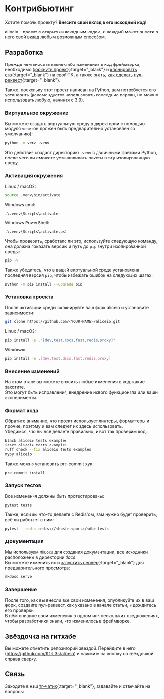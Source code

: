 # Контрибьютинг

Хотите помочь проекту? **Внесите свой вклад в его исходный код!**

aliceio - проект с открытым исходным кодом, и каждый может внести в него свой вклад любым возможным способом.

## Разработка

Прежде чем вносить какие-либо изменения в код фреймворка,
необходимо [форкнуть проект](https://docs.github.com/ru/pull-requests/collaborating-with-pull-requests/working-with-forks/fork-a-repo){:target="_blank"}
и [клонировать его](https://docs.github.com/ru/repositories/creating-and-managing-repositories/cloning-a-repository){:target="_blank"} на свой ПК,
а также знать, [как сделать пул-реквест](https://docs.github.com/ru/pull-requests/collaborating-with-pull-requests/proposing-changes-to-your-work-with-pull-requests/creating-a-pull-request){:target="_blank"}.

Также, поскольку этот проект написан на Python, вам потребуется его установить (рекомендуется использовать последние версии, но можно использовать любую, начиная с 3.9).

### Виртуальное окружение

Вы можете создать виртуальную среду в директории с помощью модуля `venv` (он должен быть предварительно установлен по умолчанию):

```bash
python -m venv .venv
```

Это действие создаст директорию `.venv` с двоичными файлами Python, после чего вы сможете устанавливать пакеты в эту изолированную среду.


### Активация окружения

Linux / macOS:
```bash
source .venv/bin/activate
```

Windows cmd:
```shell
.\.venv\Scripts\activate
```

Windows PowerShell:
```shell
.\.venv\Scripts\activate.ps1
```

Чтобы проверить, сработало ли это, используйте следующую команду, она должна показать версию и путь до `pip` внутри изолированной среды:
```bash
pip -V
```

Также убедитесь, что в вашей виртуальной среде установлена последняя версия `pip`, чтобы избежать ошибок на следующих шагах:
```bash
python -m pip install --upgrade pip
```

### Установка проекта

После активации среды склонируйте ваш форк aliceio и установите зависимости:
```bash
git clone https://github.com/<YOUR-NAME>/aliceio.git
```

Linux / macOS:
```bash
pip install -e ."[dev,test,docs,fast,redis,proxy]"
```

Windows:
```bash
pip install -e .[dev,test,docs,fast,redis,proxy]
```

### Внесение изменений

На этом этапе вы можете вносить любые изменения в код, какие захотите. \
Это могут быть исправления, внедрение нового функционала или ваши эксперименты.

### Формат кода

Обратите внимание, что проект использует линтеры, форматтеры и прочие, поэтому и вам следует их здесь использовать. \
Убедимся, что вы всё делаете правильно, и вот так проверим код:
```bash
black aliceio tests examples
isort aliceio tests examples
ruff check --fix aliceio tests examples
mypy aliceio
```

Также можно установить pre-commit хук:
```bash
pre-commit install
```

### Запуск тестов

Все изменения должны быть протестированы:
```bash
pytest tests
```
Также, если вы что-то делаете с Redis'ом, вам нужно будет проверить, всё ли работает с ним:
```bash
pytest --redis redis://<host>:<port>/<db> tests
```

### Документация

Мы используем `MkDocs` для создания документации, все исходники расположены в директории *docs*. \
Вы можете изменить их и [запустить сервер](https://www.mkdocs.org/user-guide/cli/#mkdocs-serve){:target="_blank"} для предварительного просмотра:
```bash
mkdosc serve
```

### Завершение
После того, как вы внесли все свои изменения, опубликуйте их в ваш форк, создайте пул-реквест, как указано в начале статьи, и дождитесь его проверки. \
В нём опишите свои изменения в одном или нескольких предложениях, чтобы разработчики знали, что изменилось в фреймворке.

## Звёздочка на гитхабе

Вы можете отметить репозиторий звездой. Перейдите в него (https://github.com/K1rL3s/aliceio) и нажмите на кнопку со звёздочкой справа сверху.

## Связь

Заходите в наш [тг-чатик](https://t.me/aliceio_chat){:target="_blank"}, задавайте и отвечайте на вопросы
